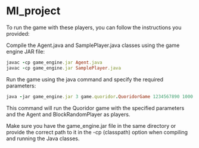 # MI_project

To run the game with these players, you can follow the instructions you provided:

Compile the Agent.java and SamplePlayer.java classes using the game engine JAR file:

```ruby
javac -cp game_engine.jar Agent.java
javac -cp game_engine.jar SamplePlayer.java
```
Run the game using the java command and specify the required parameters:
```ruby
java -jar game_engine.jar 3 game.quoridor.QuoridorGame 1234567890 1000 Agent game.quoridor.players.BlockRandomPlayer
```
This command will run the Quoridor game with the specified parameters and the Agent and BlockRandomPlayer as players.

Make sure you have the game_engine.jar file in the same directory or provide the correct path to it in the -cp (classpath) option when compiling and running the Java classes.

